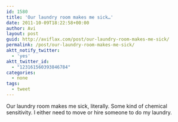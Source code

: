 ```yaml
---
id: 1580
title: 'Our laundry room makes me sick…'
date: 2011-10-09T18:22:58+00:00
author: Avi
layout: post
guid: http://aviflax.com/post/our-laundry-room-makes-me-sick/
permalink: /post/our-laundry-room-makes-me-sick/
aktt_notify_twitter:
  - 'yes'
aktt_twitter_id:
  - "123161560393846784"
categories:
  - none
tags:
  - tweet
---
```

Our laundry room makes me sick, literally. Some kind of chemical sensitivity. I either need to move or hire someone to do my laundry.